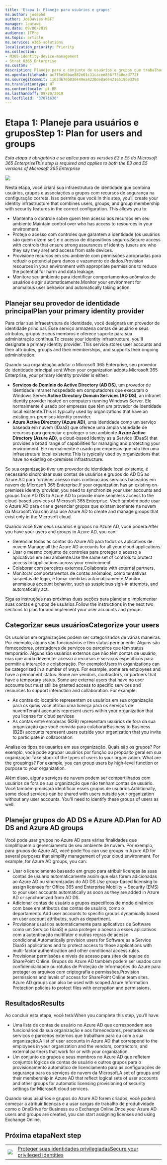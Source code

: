 ```yaml
---
title: 'Etapa 1: Planeje para usuários e grupos'
ms.author: josephd
author: JoeDavies-MSFT
manager: laurawi
ms.date: 09/06/2019
audience: ITPro
ms.topic: article
ms.service: o365-solutions
localization_priority: Priority
ms.collection:
- M365-identity-device-management
- Strat_O365_Enterprise
ms.custom: ''
description: Planeje para o conjunto de usuários e grupos que trabalharão para sua organização.
ms.openlocfilehash: ac7f5e56bae882e01c31cacee856f73b0ead772f
ms.sourcegitcommit: 1162d676b036449ea4220de8a6642165190e3398
ms.translationtype: HT
ms.contentlocale: pt-BR
ms.lasthandoff: 09/20/2019
ms.locfileid: "37071630"
---
```

# <a name="step-1-plan-for-users-and-groups"></a><span data-ttu-id="8d93f-103">Etapa 1: Planeje para usuários e grupos</span><span class="sxs-lookup"><span data-stu-id="8d93f-103">Step 1: Plan for users and groups</span></span>

<span data-ttu-id="8d93f-104">*Esta etapa é obrigatória e se aplica para as versões E3 e E5 do Microsoft 365 Enterprise*</span><span class="sxs-lookup"><span data-stu-id="8d93f-104">*This step is required and applies to both the E3 and E5 versions of Microsoft 365 Enterprise*</span></span>

![](./media/deploy-foundation-infrastructure/identity_icon-small.png)

<span data-ttu-id="8d93f-p101">Nesta etapa, você criará sua infraestrutura de identidade que combina usuários, grupos e associações a grupos com recursos de segurança na configuração correta. Isso permite que você:</span><span class="sxs-lookup"><span data-stu-id="8d93f-p101">In this step, you'll create your identity infrastructure that combines users, groups, and group membership with security features in the correct configuration. This allows you to:</span></span>

- <span data-ttu-id="8d93f-107">Mantenha o controle sobre quem tem acesso aos recursos em seu ambiente.</span><span class="sxs-lookup"><span data-stu-id="8d93f-107">Maintain control over who has access to resources in your environment.</span></span>
- <span data-ttu-id="8d93f-108">Proteja o acesso com controles que garantem a identidade (os usuários são quem dizem ser) e o acesso de dispositivos seguros.</span><span class="sxs-lookup"><span data-stu-id="8d93f-108">Secure access with controls that ensure strong assurances of identity (users are who they say they are) and access from safe devices.</span></span>
- <span data-ttu-id="8d93f-109">Provisione recursos em seu ambiente com permissões apropriadas para reduzir o potencial para danos e vazamento de dados.</span><span class="sxs-lookup"><span data-stu-id="8d93f-109">Provision resources in your environment with appropriate permissions to reduce the potential for harm and data leakage.</span></span> 
- <span data-ttu-id="8d93f-110">Monitore seu ambiente para identificar comportamentos anômalos de usuários e agir automaticamente.</span><span class="sxs-lookup"><span data-stu-id="8d93f-110">Monitor your environment for anomalous user behavior and automatically taking action.</span></span>

## <a name="plan-your-primary-identity-provider"></a><span data-ttu-id="8d93f-111">Planejar seu provedor de identidade principal</span><span class="sxs-lookup"><span data-stu-id="8d93f-111">Plan your primary identity provider</span></span>

<span data-ttu-id="8d93f-p102">Para criar sua infraestrutura de identidade, você designará um provedor de identidade principal. Esse serviço armazena contas de usuário e seus atributos, grupos e seus membros e oferece suporte para sua administração contínua.</span><span class="sxs-lookup"><span data-stu-id="8d93f-p102">To create your identity infrastructure, you'll designate a primary identity provider. This service stores user accounts and their attributes, groups and their memberships, and supports their ongoing administration.</span></span>

<span data-ttu-id="8d93f-114">Quando sua organização adotar o Microsoft 365 Enterprise, seu provedor de identidade principal será:</span><span class="sxs-lookup"><span data-stu-id="8d93f-114">When your organization adopts Microsoft 365 Enterprise, your primary identity provider is either:</span></span>

- <span data-ttu-id="8d93f-115">**Serviços de Domínio do Active Directory (AD DS)**, um provedor de identidade intranet hospedado em computadores que executam o Windows Server.</span><span class="sxs-lookup"><span data-stu-id="8d93f-115">**Active Directory Domain Services (AD DS)**, an intranet identity provider hosted on computers running Windows Server.</span></span> <span data-ttu-id="8d93f-116">Ele normalmente é usado por empresas que têm um provedor de identidade local existente.</span><span class="sxs-lookup"><span data-stu-id="8d93f-116">This is typically used by organizations that have an existing on-premises identity provider.</span></span>
- <span data-ttu-id="8d93f-117">**Azure Active Directory (Azure AD)**, uma identidade como um serviço baseada em nuvem (IDaaS) que oferece uma ampla variedade de recursos para gerenciar e proteger o seu ambiente.</span><span class="sxs-lookup"><span data-stu-id="8d93f-117">**Azure Active Directory (Azure AD)**, a cloud-based Identity as a Service (IDaaS) that provides a broad range of capabilities for managing and protecting your environment.</span></span> <span data-ttu-id="8d93f-118">Ele normalmente é usado por empresas que não têm uma infraestrutura local existente.</span><span class="sxs-lookup"><span data-stu-id="8d93f-118">This is typically used by organizations that have no existing on-premises infrastructure.</span></span>

<span data-ttu-id="8d93f-119">Se sua organização tiver um provedor de identidade local existente, é necessário sincronizar suas contas de usuários e grupos do AD DS ao Azure AD para fornecer acesso mais contínuo aos serviços baseados em nuvem do Microsoft 365 Enterprise.</span><span class="sxs-lookup"><span data-stu-id="8d93f-119">If your organization has an existing on-premises identity provider, you need to synchronize your user accounts and groups from AD DS to Azure AD to provide more seamless access to the cloud-based services of Microsoft 365 Enterprise.</span></span> <span data-ttu-id="8d93f-120">Você também pode usar o Azure AD para criar e gerenciar grupos que existam somente na nuvem da Microsoft.</span><span class="sxs-lookup"><span data-stu-id="8d93f-120">You can also use Azure AD to create and manage groups that exist only in the Microsoft cloud.</span></span>

<span data-ttu-id="8d93f-121">Quando você tiver seus usuários e grupos no Azure AD, você poderá:</span><span class="sxs-lookup"><span data-stu-id="8d93f-121">After you have your users and groups in Azure AD, you can:</span></span>

- <span data-ttu-id="8d93f-122">Gerenciar todas as contas do Azure AD para todos os aplicativos de nuvem.</span><span class="sxs-lookup"><span data-stu-id="8d93f-122">Manage all the Azure AD accounts for all your cloud applications.</span></span> 
- <span data-ttu-id="8d93f-123">Usar o mesmo conjunto de controles para proteger o acesso a aplicativos em seu ambiente.</span><span class="sxs-lookup"><span data-stu-id="8d93f-123">Use the same set of controls to protect access to applications across your environment.</span></span>
- <span data-ttu-id="8d93f-124">Colaborar com parceiros externos.</span><span class="sxs-lookup"><span data-stu-id="8d93f-124">Collaborate with external partners.</span></span>
- <span data-ttu-id="8d93f-125">Monitorar comportamentos de contas anômalos, como tentativas suspeitas de login, e tomar medidas automaticamente.</span><span class="sxs-lookup"><span data-stu-id="8d93f-125">Monitor anomalous account behavior, such as suspicious sign-in attempts, and automatically act.</span></span>

<span data-ttu-id="8d93f-126">Siga as instruções nas próximas duas seções para planejar e implementar suas contas e grupos de usuários.</span><span class="sxs-lookup"><span data-stu-id="8d93f-126">Follow the instructions in the next two sections to plan for and implement your user accounts and groups.</span></span>

## <a name="categorize-your-users"></a><span data-ttu-id="8d93f-127">Categorizar seus usuários</span><span class="sxs-lookup"><span data-stu-id="8d93f-127">Categorize your users</span></span>
<span data-ttu-id="8d93f-p106">Os usuários em organizações podem ser categorizados de várias maneiras. Por exemplo, alguns são funcionários e têm status permanente. Alguns são fornecedores, prestadores de serviços ou parceiros que têm status temporário. Alguns são usuários externos que não têm contas de usuário, mas que ainda devem ter acesso a recursos e serviços específicos para permitir a interação e colaboração. Por exemplo:</span><span class="sxs-lookup"><span data-stu-id="8d93f-p106">Users in organizations can be categorized in a number of ways. For example, some are employees and have a permanent status. Some are vendors, contractors, or partners that have a temporary status. Some are external users that have no user accounts but must still be granted access to specific services and resources to support interaction and collaboration. For example:</span></span>

- <span data-ttu-id="8d93f-133">As contas do locatário representam os usuários em sua organização para os quais você atribui uma licença para os serviços de nuvem</span><span class="sxs-lookup"><span data-stu-id="8d93f-133">Tenant accounts represent users within your organization that you license for cloud services</span></span>
- <span data-ttu-id="8d93f-134">As contas entre empresas (B2B) representam usuários de fora da sua organização que você convida para colaborar</span><span class="sxs-lookup"><span data-stu-id="8d93f-134">Business to Business (B2B) accounts represent users outside your organization that you invite to participate in collaboration</span></span>

<span data-ttu-id="8d93f-p107">Analise os tipos de usuários em sua organização. Quais são os grupos? Por exemplo, você pode agrupar usuários por função ou propósito geral em sua organização.</span><span class="sxs-lookup"><span data-stu-id="8d93f-p107">Take stock of the types of users to your organization. What are the groupings? For example, you can group users by high-level function or purpose to your organization.</span></span>

<span data-ttu-id="8d93f-p108">Além disso, alguns serviços de nuvem podem ser compartilhados com usuários de fora de sua organização que não tenham contas de usuário. Você também precisará identificar esses grupos de usuários.</span><span class="sxs-lookup"><span data-stu-id="8d93f-p108">Additionally, some cloud services can be shared with users outside your organization without any user accounts. You'll need to identify these groups of users as well.</span></span>

## <a name="plan-for-ad-ds-and-azure-ad-groups"></a><span data-ttu-id="8d93f-140">Planejar grupos do AD DS e Azure AD.</span><span class="sxs-lookup"><span data-stu-id="8d93f-140">Plan for AD DS and Azure AD groups</span></span>

<span data-ttu-id="8d93f-p109">Você pode usar grupos no Azure AD para várias finalidades que simplifiquem o gerenciamento de seu ambiente de nuvem. Por exemplo, para grupos do Azure AD, você pode:</span><span class="sxs-lookup"><span data-stu-id="8d93f-p109">You can use groups in Azure AD for several purposes that simplify management of your cloud environment. For example, for Azure AD groups, you can:</span></span>

- <span data-ttu-id="8d93f-143">Usar o licenciamento baseado em grupo para atribuir licenças às suas contas de usuário automaticamente assim que elas forem adicionadas ao Azure AD ou sincronizadas do AD DS.</span><span class="sxs-lookup"><span data-stu-id="8d93f-143">Use group-based licensing to assign licenses for Office 365 and Enterprise Mobility + Security (EMS) to your user accounts automatically as soon as they are added in Azure AD or synchronized from AD DS.</span></span> 
- <span data-ttu-id="8d93f-144">Adicionar contas de usuário a grupos específicos de modo dinâmico com base em atributos das contas de usuário, como o departamento.</span><span class="sxs-lookup"><span data-stu-id="8d93f-144">Add user accounts to specific groups dynamically based on user account attributes, such as department.</span></span>  
- <span data-ttu-id="8d93f-145">Provisionar usuários automaticamente para aplicativos de Software como um Serviço (SaaS) e para proteger o acesso a esses aplicativos com a autenticação multifator e outras regras de acesso condicional.</span><span class="sxs-lookup"><span data-stu-id="8d93f-145">Automatically provision users for Software as a Service (SaaS) applications and to protect access to those applications with multi-factor authentication and other conditional access rules.</span></span>
- <span data-ttu-id="8d93f-p110">Provisionar permissões e níveis de acesso para sites de equipe do SharePoint Online. Grupos do Azure AD também podem ser usados com confidencialidade ou rótulos de Proteção de Informações do Azure para proteger os arquivos com criptografia e permissões.</span><span class="sxs-lookup"><span data-stu-id="8d93f-p110">Provision permissions and levels of access for SharePoint Online team sites. Azure AD groups can also be used with scoped Azure Information Protection policies to protect files with encryption and permissions.</span></span> 

## <a name="results"></a><span data-ttu-id="8d93f-148">Resultados</span><span class="sxs-lookup"><span data-stu-id="8d93f-148">Results</span></span>

<span data-ttu-id="8d93f-149">Ao concluir esta etapa, você terá:</span><span class="sxs-lookup"><span data-stu-id="8d93f-149">When you complete this step, you’ll have:</span></span>

- <span data-ttu-id="8d93f-150">Uma lista de contas de usuário no Azure AD que correspondem aos funcionários da sua organização e aos fornecedores, prestadores de serviços e parceiros externos que trabalham para ou com a sua organização.</span><span class="sxs-lookup"><span data-stu-id="8d93f-150">A list of user accounts in Azure AD that correspond to the employees in your organization and the vendors, contractors, and external partners that work for or with your organization.</span></span>
- <span data-ttu-id="8d93f-151">Um conjunto de grupos e seus membros no Azure AD que refletem conjuntos lógicos de contas de usuário e outros grupos para o provisionamento automático de licenciamento para as configurações de segurança para os serviços de nuvem da Microsoft.</span><span class="sxs-lookup"><span data-stu-id="8d93f-151">A set of groups and their membership in Azure AD that reflect logical sets of user accounts and other groups for automatic licensing provisioning of security settings for Microsoft cloud services.</span></span>

<span data-ttu-id="8d93f-152">Quando seus usuários e grupos do Azure AD forem criados, você poderá começar a atribuir licenças e a usar cargas de trabalho de produtividade como o OneDrive for Business ou o Exchange Online.</span><span class="sxs-lookup"><span data-stu-id="8d93f-152">Once your Azure AD users and groups are created, you can start assigning licenses and using Exchange Online.</span></span>

## <a name="next-step"></a><span data-ttu-id="8d93f-153">Próxima etapa</span><span class="sxs-lookup"><span data-stu-id="8d93f-153">Next step</span></span>

|||
|:-------|:-----|
|![](./media/stepnumbers/Step2.png)| [<span data-ttu-id="8d93f-154">Proteger suas identidades privilegiadas</span><span class="sxs-lookup"><span data-stu-id="8d93f-154">Secure your privileged identities</span></span>](identity-designate-protect-admin-accounts.md) |

